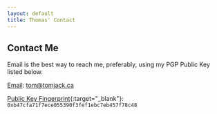 ```yaml
---
layout: default
title: Thomas' Contact
---
```


## Contact Me

Email is the best way to reach me, preferably, using my PGP Public Key listed below.

[Email](mailto:tom@tomjack.ca): tom@tomjack.ca

[Public Key Fingerprint](/assets/txt/pub.txt){:target="_blank"}: `0xb47cfa71f7ece055390f3fef1ebc7eb457f78c48`